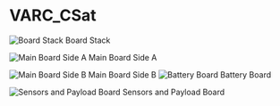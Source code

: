 # VARC_CSat

![Board Stack](https://github.com/mathewjohn01/VARC_CSat/assets/133031230/7b2a8c74-6c26-4350-a16f-45d2f875f45a)
Board Stack

![Main Board Side A](https://github.com/mathewjohn01/VARC_CSat/assets/133031230/6c7eb952-a38f-43bd-a2e0-2f28f167e97f)
Main Board Side A

![Main Board Side B](https://github.com/mathewjohn01/VARC_CSat/assets/133031230/8286c87b-127b-417f-a86b-8819c22ff1e3)
Main Board Side B
![Battery Board](https://github.com/mathewjohn01/VARC_CSat/assets/133031230/02ef32d3-011a-456b-ab37-118699375871)
Battery Board

![Sensors and Payload Board](https://github.com/mathewjohn01/VARC_CSat/assets/133031230/d0ce73b3-4197-40f3-b0cc-0c9e9d00f121)
Sensors and Payload Board
